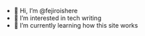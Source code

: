 - 👋 Hi, I’m @fejiroishere
- 👀 I’m interested in tech writing
- 🌱 I’m currently learning how this site works


<!---
fejiroishere/fejiroishere is a ✨ special ✨ repository because its `README.md` (this file) appears on your GitHub profile.
You can click the Preview link to take a look at your changes.
--->
